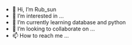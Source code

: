 - 👋 Hi, I’m Rub_sun
- 👀 I’m interested in ...
- 🌱 I’m currently learning database and python
- 💞️ I’m looking to collaborate on ...
- 📫 How to reach me ...

<!---
fagile/fagile is a ✨ special ✨ repository because its `README.md` (this file) appears on your GitHub profile.
You can click the Preview link to take a look at your changes.
--->

